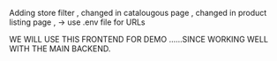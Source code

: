 Adding  store filter , 
changed in catalougous page , 
changed in product listing page ,
-> use .env file for URLs



WE WILL USE THIS FRONTEND FOR DEMO ......SINCE WORKING WELL WITH THE MAIN BACKEND.
